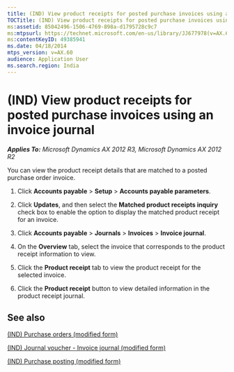 ```yaml
---
title: (IND) View product receipts for posted purchase invoices using an invoice journal
TOCTitle: (IND) View product receipts for posted purchase invoices using an invoice journal
ms:assetid: 85042496-1506-4769-898a-d1795728c9c7
ms:mtpsurl: https://technet.microsoft.com/en-us/library/JJ677978(v=AX.60)
ms:contentKeyID: 49385941
ms.date: 04/18/2014
mtps_version: v=AX.60
audience: Application User
ms.search.region: India
---
```


# (IND) View product receipts for posted purchase invoices using an invoice journal 


_**Applies To:** Microsoft Dynamics AX 2012 R3, Microsoft Dynamics AX 2012 R2_

You can view the product receipt details that are matched to a posted purchase order invoice.

1.  Click **Accounts payable** \> **Setup** \> **Accounts payable parameters**.

2.  Click **Updates**, and then select the **Matched product receipts inquiry** check box to enable the option to display the matched product receipt for an invoice.

3.  Click **Accounts payable** \> **Journals** \> **Invoices** \> **Invoice journal**.

4.  On the **Overview** tab, select the invoice that corresponds to the product receipt information to view.

5.  Click the **Product receipt** tab to view the product receipt for the selected invoice.

6.  Click the **Product receipt** button to view detailed information in the product receipt journal.

## See also

[(IND) Purchase orders (modified form)](https://technet.microsoft.com/en-us/library/jj664798\(v=ax.60\))

[(IND) Journal voucher - Invoice journal (modified form)](https://technet.microsoft.com/en-us/library/jj664791\(v=ax.60\))

[(IND) Purchase posting (modified form)](https://technet.microsoft.com/en-us/library/jj664475\(v=ax.60\))

  


